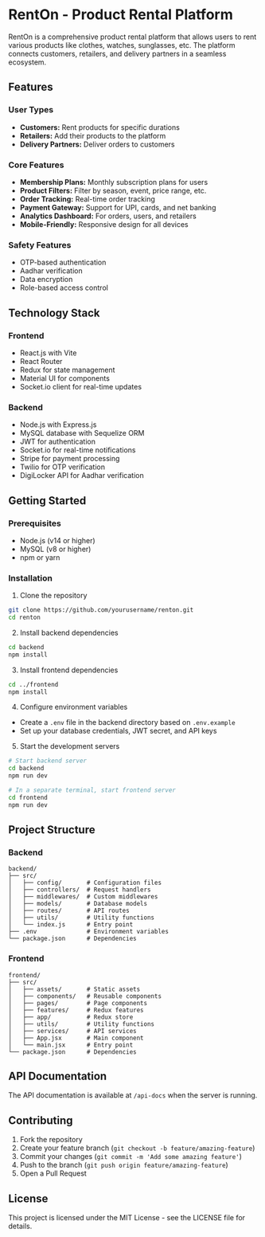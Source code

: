 # RentOn - Product Rental Platform

RentOn is a comprehensive product rental platform that allows users to rent various products like clothes, watches, sunglasses, etc. The platform connects customers, retailers, and delivery partners in a seamless ecosystem.

## Features

### User Types
- **Customers:** Rent products for specific durations
- **Retailers:** Add their products to the platform
- **Delivery Partners:** Deliver orders to customers

### Core Features
- **Membership Plans:** Monthly subscription plans for users
- **Product Filters:** Filter by season, event, price range, etc.
- **Order Tracking:** Real-time order tracking
- **Payment Gateway:** Support for UPI, cards, and net banking
- **Analytics Dashboard:** For orders, users, and retailers
- **Mobile-Friendly:** Responsive design for all devices

### Safety Features
- OTP-based authentication
- Aadhar verification
- Data encryption
- Role-based access control

## Technology Stack

### Frontend
- React.js with Vite
- React Router
- Redux for state management
- Material UI for components
- Socket.io client for real-time updates

### Backend
- Node.js with Express.js
- MySQL database with Sequelize ORM
- JWT for authentication
- Socket.io for real-time notifications
- Stripe for payment processing
- Twilio for OTP verification
- DigiLocker API for Aadhar verification

## Getting Started

### Prerequisites
- Node.js (v14 or higher)
- MySQL (v8 or higher)
- npm or yarn

### Installation

1. Clone the repository
```bash
git clone https://github.com/yourusername/renton.git
cd renton
```

2. Install backend dependencies
```bash
cd backend
npm install
```

3. Install frontend dependencies
```bash
cd ../frontend
npm install
```

4. Configure environment variables
- Create a `.env` file in the backend directory based on `.env.example`
- Set up your database credentials, JWT secret, and API keys

5. Start the development servers
```bash
# Start backend server
cd backend
npm run dev

# In a separate terminal, start frontend server
cd frontend
npm run dev
```

## Project Structure

### Backend
```
backend/
├── src/
│   ├── config/       # Configuration files
│   ├── controllers/  # Request handlers
│   ├── middlewares/  # Custom middlewares
│   ├── models/       # Database models
│   ├── routes/       # API routes
│   ├── utils/        # Utility functions
│   └── index.js      # Entry point
├── .env              # Environment variables
└── package.json      # Dependencies
```

### Frontend
```
frontend/
├── src/
│   ├── assets/       # Static assets
│   ├── components/   # Reusable components
│   ├── pages/        # Page components
│   ├── features/     # Redux features
│   ├── app/          # Redux store
│   ├── utils/        # Utility functions
│   ├── services/     # API services
│   ├── App.jsx       # Main component
│   └── main.jsx      # Entry point
└── package.json      # Dependencies
```

## API Documentation

The API documentation is available at `/api-docs` when the server is running.

## Contributing

1. Fork the repository
2. Create your feature branch (`git checkout -b feature/amazing-feature`)
3. Commit your changes (`git commit -m 'Add some amazing feature'`)
4. Push to the branch (`git push origin feature/amazing-feature`)
5. Open a Pull Request

## License

This project is licensed under the MIT License - see the LICENSE file for details. 